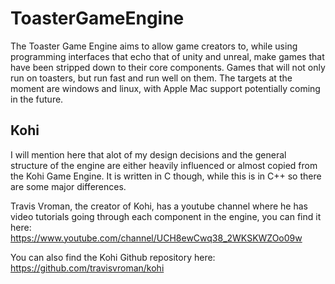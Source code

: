 # ToasterGameEngine
The Toaster Game Engine aims to allow game creators to, while using programming interfaces that 
echo that of unity and unreal, make games that have been stripped down to their core components. 
Games that will not only run on toasters, but run fast and run well on them. The targets at the 
moment are windows and linux, with Apple Mac support potentially coming in the future.

## Kohi
I will mention here that alot of my design decisions and the general structure of the engine are either
heavily influenced or almost copied from the Kohi Game Engine. It is written in C though, while this is in
C++ so there are some major differences. 

Travis Vroman, the creator of Kohi, has a youtube channel where 
he has video tutorials going through each component in the engine, you can find it here: 
https://www.youtube.com/channel/UCH8ewCwq38_2WKSKWZOo09w

You can also find the Kohi Github repository here: https://github.com/travisvroman/kohi
